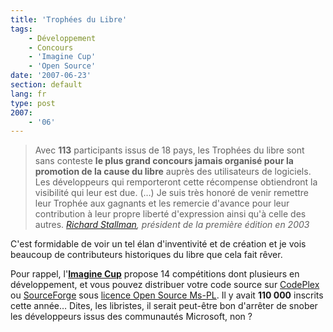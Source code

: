 ```yaml
---
title: 'Trophées du Libre'
tags:
    - Développement
    - Concours
    - 'Imagine Cup'
    - 'Open Source'
date: '2007-06-23'
section: default
lang: fr
type: post
2007:
    - '06'
---
```


> Avec **113** participants issus de 18 pays, les Trophées du libre sont sans conteste **le plus grand concours jamais organisé pour la promotion de la cause du libre** auprès des utilisateurs de logiciels. Les développeurs qui remporteront cette récompense obtiendront la visibilité qui leur est due. (…) Je suis très honoré de venir remettre leur Trophée aux gagnants et les remercie d'avance pour leur contribution à leur propre liberté d'expression ainsi qu'à celle des autres.
>   <cite>[Richard Stallman](http://fr.wikipedia.org/wiki/Richard_Stallman), président de la première édition en 2003</cite>

C'est formidable de voir un tel élan d'inventivité et de création et je vois beaucoup de contributeurs historiques du libre que cela fait rêver.

Pour rappel, l'**[Imagine Cup](http://www.microsoft.com/france/etudiants/vivre-un-challenge/imagine-cup-france/concours-informatique.aspx)** propose 14 compétitions dont plusieurs en développement, et vous pouvez distribuer votre code source sur [CodePlex](http://www.codeplex.com/) ou [SourceForge](http://sourceforge.net/) sous [licence Open Source Ms-PL](http://www.microsoft.com/en-us/openness/licenses.aspx). Il y avait **110 000** inscrits cette année… Dites, les libristes, il serait peut-être bon d'arrêter de snober les développeurs issus des communautés Microsoft, non ?